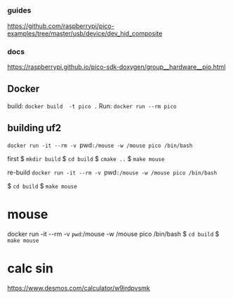 
##
### guides
https://github.com/raspberrypi/pico-examples/tree/master/usb/device/dev_hid_composite

### docs
https://raspberrypi.github.io/pico-sdk-doxygen/group__hardware__pio.html


## Docker
build: `docker build  -t pico .`
Run: `docker run --rm pico  `




## building uf2

`docker run -it --rm -v `pwd`:/mouse -w /mouse pico /bin/bash`

first
$ `mkdir build`
$ `cd build`
$ `cmake ..`
$ `make mouse`

re-build
`docker run -it --rm -v `pwd`:/mouse -w /mouse pico /bin/bash`

$ `cd build`
$ `make mouse`




# mouse
docker run -it --rm -v `pwd`:/mouse -w /mouse pico /bin/bash
$ `cd build`
$ `make mouse`



# calc sin
https://www.desmos.com/calculator/w9jrdpvsmk